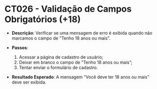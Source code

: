 # CT026 - Validação de Campos Obrigatórios (+18)

- **Descrição**: Verificar se uma mensagem de erro é exibida quando não marcamos o campo de "Tenho 18 anos ou mais”.

- **Passos**:
    1. Acessar a página de cadastro de usuário;
    2. Deixar em branco o campo de "Tenho 18 anos ou mais”;
    3. Tentar enviar o formulário de cadastro.

- **Resultado Esperado**: A mensagem "Você deve ter 18 anos ou mais” deve ser exibida.